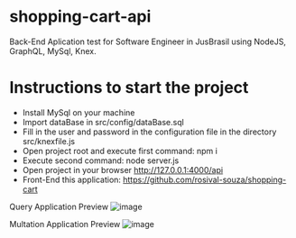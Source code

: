 # shopping-cart-api
Back-End Aplication test for Software Engineer in JusBrasil using NodeJS, GraphQL, MySql, Knex.

# Instructions to start the project
* Install MySql on your machine
* Import dataBase in src/config/dataBase.sql
* Fill in the user and password in the configuration file in the directory src/knexfile.js
* Open project root and execute first command: npm i 
* Execute second command: node server.js
* Open project in your browser http://127.0.0.1:4000/api
* Front-End this application: https://github.com/rosival-souza/shopping-cart

Query Application Preview
![image](https://user-images.githubusercontent.com/25927724/120257706-12565580-c267-11eb-9a97-99443eb12558.png)

Multation Application Preview
![image](https://user-images.githubusercontent.com/25927724/120257896-7a0ca080-c267-11eb-8b4c-0988fbcc2398.png)

